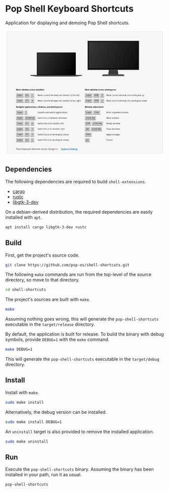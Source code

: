 # Pop Shell Keyboard Shortcuts

Application for displaying and demoing Pop Shell shortcuts.

![](screenshot.png)

## Dependencies

The following dependencies are required to build `shell-extensions`.

* [cargo](https://packages.debian.org/stable/rust/cargo)
* [rustc](https://packages.debian.org/stable/rust/rustc)
* [libgtk-3-dev](https://packages.debian.org/stable/libdevel/libgtk-3-dev)

On a debian-derived distribution, the required dependencies are easily installed with `apt`.

```sh
apt install cargo libgtk-3-dev rustc
```

## Build

First, get the project's source code.

```sh
git clone https://github.com/pop-os/shell-shortcuts.git
```

The following `make` commands are run from the top-level of the source directory, so move to that directory.

```sh
cd shell-shortcuts
```

The project's sources are built with `make`.

```sh
make
```

Assuming nothing goes wrong, this will generate the `pop-shell-shortcuts` executable in the `target/release` directory.

By default, the application is built for release.
To build the binary with debug symbols, provide `DEBUG=1` with the `make` command.

```sh
make DEBUG=1
```

This will generate the `pop-shell-shortcuts` executable in the `target/debug` directory.

## Install

Install with `make`.

```sh
sudo make install
```

Alternatively, the debug version can be installed.

```sh
sudo make install DEBUG=1
```

An `uninstall` target is also provided to remove the installed application.

```sh
sudo make uninstall
```

## Run

Execute the `pop-shell-shortcuts` binary.
Assuming the binary has been installed in your path, run it as usual.

```sh
pop-shell-shortcuts
```

